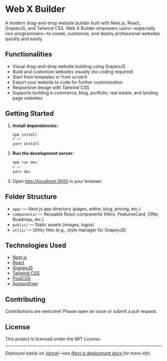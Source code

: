 # Web X Builder

A modern drag-and-drop website builder built with Next.js, React, GrapesJS, and Tailwind CSS. Web X Builder empowers users—especially non-programmers—to create, customize, and deploy professional websites quickly and easily.

## Functionalities

- Visual drag-and-drop website building using GrapesJS
- Build and customize websites visually (no coding required)
- Start from templates or from scratch
- Export your website to code for further customization
- Responsive design with Tailwind CSS
- Supports building e-commerce, blog, portfolio, real estate, and landing page websites

## Getting Started

1. **Install dependencies:**
   ```bash
   npm install
   # or
   yarn install
   ```
2. **Run the development server:**
   ```bash
   npm run dev
   # or
   yarn dev
   ```
3. Open [http://localhost:3000](http://localhost:3000) in your browser.

## Folder Structure

- `app/` — Next.js app directory (pages, editor, blog, pricing, etc.)
- `components/` — Reusable React components (Hero, FeaturesCard, Offer, Roadmap, etc.)
- `public/` — Static assets (images, logos)
- `utlis/` — Utility files (e.g., style manager for GrapesJS)

## Technologies Used

- [Next.js](https://nextjs.org/)
- [React](https://react.dev/)
- [GrapesJS](https://grapesjs.com/)
- [Tailwind CSS](https://tailwindcss.com/)
- [PostCSS](https://postcss.org/)
- [Autoprefixer](https://github.com/postcss/autoprefixer)

## Contributing

Contributions are welcome! Please open an issue or submit a pull request.

## License

This project is licensed under the MIT License.

---

*Deployed easily on [Vercel](https://vercel.com/)—see [Next.js deployment docs](https://nextjs.org/docs/deployment) for more info.*
